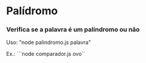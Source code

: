 # Palídromo
### Verifica se a palavra é um palíndromo ou não

Uso: "node palindromo.js palavra"

Ex.: ```node comparador.js ovo``
